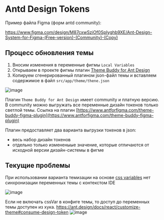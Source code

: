 # Antd Design Tokens

Пример файла Figma (форм antd community):

https://www.figma.com/design/M87cxwSziOf0SpIyghb9XE/Ant-Design-System-for-Figma-(Free-version)-(Community)-(Copy)

## Процесс обновления темы

1. Вносим изменения в переменные фигмы `Local Variables`
2. Открываем в проекте фигмы плагин [Theme Buddy for Ant Design](https://www.figma.com/community/plugin/1306154519372265335/theme-buddy-for-ant-design)
3. Копируем сгенерированный плагином json-файл темы и вставляем содержимое в файл `src/app/theme/thene.json`

![image](https://github.com/user-attachments/assets/1ef0b362-db2b-46f9-9dae-662f76e67b0f)

Плагин `Theme Buddy for Ant Design` имеет community и платную версию. В community можно выгружать все переменные дизайн токенов только светлой темы.
Ссылка на плагин [https://www.antforfigma.com/theme-buddy-figma-plugin](https://www.antforfigma.com/theme-buddy-figma-plugin)

Плагин предоставляет два варианта выгрузки токенов в json: 
- весь набор дизайн токенов
- отдельно только измененыые значение, которые отличаются от исходной версии дизайн-системы в фигме

## Текущие проблемы
При использовании варианта темизации на основе [css variables](https://ant.design/docs/react/css-variables) нет синхронизации переменных темы с контекстом IDE

  ![image](https://github.com/user-attachments/assets/88e455a1-7d5b-4e1d-9783-de3d65883455)

Если не включать cssVar в конфиге темы, то доступ до переменных темы доступен из хука. 
https://ant.design/docs/react/customize-theme#consume-design-token
![image](https://github.com/user-attachments/assets/d5e1ad20-c573-4068-bf9e-63df5e0f087d)